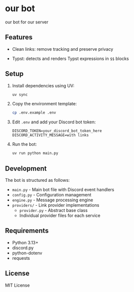 # our bot

our bot for our server

## Features

- Clean links: remove tracking and preserve privacy

- Typst: detects and renders Typst expressions in `$$` blocks

## Setup

1. Install dependencies using UV:
   ```bash
   uv sync
   ```

2. Copy the environment template:
   ```bash
   cp .env.example .env
   ```

3. Edit `.env` and add your Discord bot token:
   ```
   DISCORD_TOKEN=your_discord_bot_token_here
   DISCORD_ACTIVITY_MESSAGE=with links
   ```

4. Run the bot:
   ```bash
   uv run python main.py
   ```

## Development

The bot is structured as follows:

- `main.py` - Main bot file with Discord event handlers
- `config.py` - Configuration management
- `engine.py` - Message processing engine
- `providers/` - Link provider implementations
  - `provider.py` - Abstract base class
  - Individual provider files for each service

## Requirements

- Python 3.13+
- discord.py
- python-dotenv
- requests

## License

MIT License
